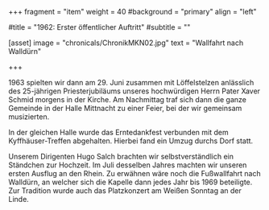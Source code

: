 +++
fragment = "item"
weight = 40
#background = "primary"
align = "left"

#title = "1962: Erster öffentlicher Auftritt"
#subtitle = ""

[asset]
  image = "chronicals/ChronikMKN02.jpg"
  text = "Wallfahrt nach Walldürn"

+++

1963 spielten wir dann am 29. Juni zusammen mit Löffelstelzen anlässlich des 25-jährigen Priesterjubiläums unseres
hochwürdigen Herrn Pater Xaver Schmid morgens in der Kirche. Am Nachmittag traf sich dann die ganze Gemeinde in der
Halle Mittnacht zu einer Feier, bei der wir gemeinsam musizierten.

In der gleichen Halle wurde das Erntedankfest verbunden mit dem Kyffhäuser-Treffen abgehalten. Hierbei fand ein Umzug
durchs Dorf statt.

 

Unserem Dirigenten Hugo Salch brachten wir selbstverständlich ein Ständchen zur Hochzeit.
Im Juli desselben Jahres machten wir unseren ersten Ausflug an den Rhein.
Zu erwähnen wäre noch die Fußwallfahrt nach Walldürn, an welcher sich die Kapelle dann jedes Jahr bis 1969 beteiligte.
Zur Tradition wurde auch das Platzkonzert am Weißen Sonntag an der Linde.
